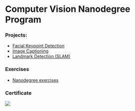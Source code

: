 # Computer Vision Nanodegree Program

### Projects:
 - [Facial Keypoint Detection](https://github.com/Andrewzh112/Udacity-Computer-Vision-Nanodegree/tree/master/Facial%20Keypoint%20Detection)</br>
 - [Image Captioning](https://github.com/Andrewzh112/Udacity-Computer-Vision-Nanodegree/tree/master/Image%20Captioning)</br>
 - [Landmark Detection (SLAM)](https://github.com/Andrewzh112/Udacity-Computer-Vision-Nanodegree/tree/master/Landmark%20Detection)</br>

### Exercises
 - [Nanodegree exercises](https://github.com/Andrewzh112/Udacity-Computer-Vision-Nanodegree/tree/master/Exercises)

### Certificate
![](https://s3-us-west-2.amazonaws.com/udacity-printer/production/certificates/f61ccfaa-b23b-4a99-ba60-aea0d12b2c74.svg)